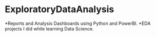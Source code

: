 # ExploratoryDataAnalysis
*Reports and Analysis Dashboards using Python and PowerBI.
*EDA projects I did while learning Data Science.
